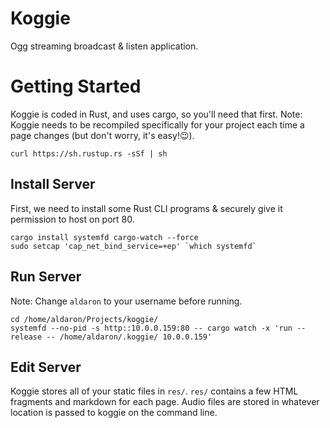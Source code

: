 # Koggie
Ogg streaming broadcast &amp; listen application.

# Getting Started
Koggie is coded in Rust, and uses cargo, so you'll need that first.  Note: Koggie needs to be recompiled specifically for your project each time a page changes (but don't worry, it's easy!😉️).

```
curl https://sh.rustup.rs -sSf | sh
```

## Install Server
First, we need to install some Rust CLI programs & securely give it permission to host on port 80.

```
cargo install systemfd cargo-watch --force
sudo setcap 'cap_net_bind_service=+ep' `which systemfd`
```

## Run Server
Note: Change `aldaron` to your username before running.

```
cd /home/aldaron/Projects/koggie/
systemfd --no-pid -s http::10.0.0.159:80 -- cargo watch -x 'run --release -- /home/aldaron/.koggie/ 10.0.0.159'
```

## Edit Server
Koggie stores all of your static files in `res/`.  `res/` contains a few HTML fragments and markdown
for each page.  Audio files are stored in whatever location is passed to koggie on the command line.
